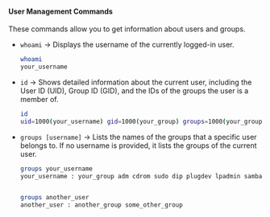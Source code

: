 #### User Management Commands

These commands allow you to get information about users and groups.

* `whoami` → Displays the username of the currently logged-in user.
    ```bash
    whoami
    your_username
    ```
    
* `id` → Shows detailed information about the current user, including the User ID (UID), Group ID (GID), and the IDs of the groups the user is a member of.
    ```bash
    id
    uid=1000(your_username) gid=1000(your_group) groups=1000(your_group),4(adm),24(cdrom),27(sudo),30(dip),46(plugdev),113(lpadmin),133(sambashare),999(docker)
    ```
    
* `groups [username]` → Lists the names of the groups that a specific user belongs to. If no username is provided, it lists the groups of the current user.
    ```bash
    groups your_username
    your_username : your_group adm cdrom sudo dip plugdev lpadmin sambashare docker
    ```
    ```bash
    
    groups another_user
    another_user : another_group some_other_group
    ```
